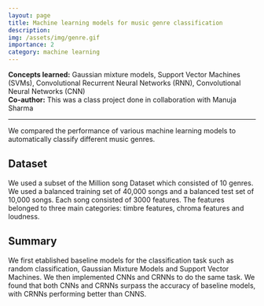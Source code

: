 ```yaml
---
layout: page
title: Machine learning models for music genre classification
description: 
img: /assets/img/genre.gif
importance: 2
category: machine learning
---
```


**Concepts learned:** Gaussian mixture models, Support Vector Machines (SVMs), Convolutional Recurrent Neural Networks (RNN), Convolutional Neural Networks (CNN) \
**Co-author:** This was a class project done in collaboration with Manuja Sharma 

<hr>

We compared the performance of various machine learning models to automatically classify different music genres.

## Dataset

We used a subset of the Million song Dataset which consisted of 10 genres. We used a balanced training set of 40,000 songs and a balanced test set of 10,000 songs. Each song consisted of 3000 features. The features belonged to three main categories: timbre features, chroma features and loudness. 

## Summary

We first etablished baseline models for the classification task such as random classification, Gaussian Mixture Models and Support Vector Machines. We then implemented CNNs and CRNNs to do the same task. We found that both CNNs and CRNNs surpass the accuracy of baseline models, with CRNNs performing better than CNNS.
